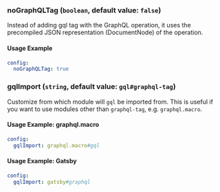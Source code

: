 ### noGraphQLTag (`boolean`, default value: `false`)

Instead of adding gql tag with the GraphQL operation, it uses the precompiled JSON representation (DocumentNode) of the operation.

#### Usage Example

```yml
config:
  noGraphQLTag: true
```

### gqlImport (`string`, default value: `gql#graphql-tag`)

Customize from which module will `gql` be imported from. This is useful if you want to use modules other than `graphql-tag`, e.g. `graphql.macro`.

#### Usage Example: graphql.macro

```yml
config:
  gqlImport: graphql.macro#gql
```

#### Usage Example: Gatsby

```yml
config:
  gqlImport: gatsby#graphql
```
